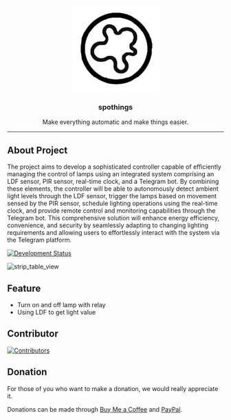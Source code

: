 <p align="center"><a href="https://spothings.github.io" target="_blank"><img src="https://raw.githubusercontent.com/spothings/spothings.github.io/master/public/asset/img/spothings.png" width="200"></a></p>
<h3 align="center">spothings</h3>
<p align="center">Make everything automatic and make things easier.</p>

---

## About Project
The project aims to develop a sophisticated controller capable of efficiently managing the control of lamps using an integrated system comprising an LDF sensor, PIR sensor, real-time clock, and a Telegram bot. By combining these elements, the controller will be able to autonomously detect ambient light levels through the LDF sensor, trigger the lamps based on movement sensed by the PIR sensor, schedule lighting operations using the real-time clock, and provide remote control and monitoring capabilities through the Telegram bot. This comprehensive solution will enhance energy efficiency, convenience, and security by seamlessly adapting to changing lighting requirements and allowing users to effortlessly interact with the system via the Telegram platform.

[![Development Status](https://img.shields.io/badge/status-in%20development-red)](https://github.com/spothings/strip-table/tree/dev)

![strip_table_view](https://raw.githubusercontent.com/spothings/strip-table/dev/img/strip_table_view.jpg?token=GHSAT0AAAAAACA4XFCHEAU7CGJOGLGLDWOCZDQJMRA)

## Feature
- Turn on and off lamp with relay
- Using LDF to get light value

## Contributor
[![Contributors](https://contributors-img.web.app/image?repo=spothings/strip-table)](https://github.com/spothings/strip-table/graphs/contributors)

## Donation
For those of you who want to make a donation, we would really appreciate it. 

Donations can be made through [Buy Me a Coffee](https://www.buymeacoffee.com/bukanspot) and [PayPal](https://paypal.me/bukanspot).

